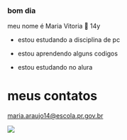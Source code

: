 ### bom dia
meu nome é Maria Vitoria 🤠
14y

- estou estudando a disciplina de pc

- estou aprendendo alguns codigos

- estou estudando no alura

# meus contatos
maria.araujo14@escola.pr.gov.br




![](https://media.tenor.com/y0HnKKbCPAoAAAAC/duck-dancing-duck.gif)

